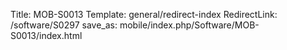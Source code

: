 Title: MOB-S0013
Template: general/redirect-index
RedirectLink: /software/S0297
save_as: mobile/index.php/Software/MOB-S0013/index.html